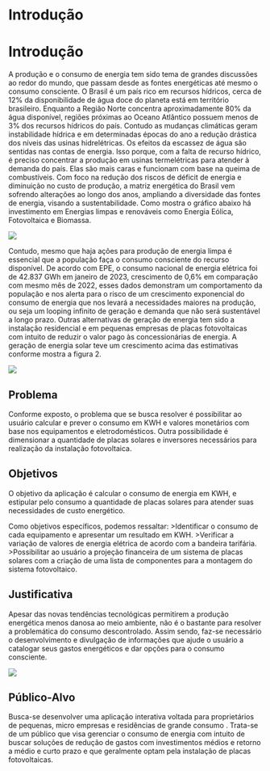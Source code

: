 # Introdução

# Introdução

A produção e o consumo de energia tem sido tema de grandes discussões ao redor do mundo, que passam desde as fontes energéticas até mesmo o consumo consciente. 
O Brasil é um país rico  em recursos hídricos, cerca de 12% da disponibilidade de água doce do planeta está em território brasileiro. Enquanto a Região Norte concentra aproximadamente 80% da água disponível, regiões próximas ao Oceano Atlântico possuem menos de 3% dos recursos hídricos do país. Contudo  as mudanças climáticas geram  instabilidade hídrica e em determinadas épocas do ano a redução drástica dos níveis das usinas hidrelétricas.
Os efeitos da escassez de água são sentidas nas contas de energia. Isso porque, com a falta de recurso hídrico, é preciso concentrar a produção em usinas termelétricas para atender à demanda do país. Elas são mais caras e funcionam com base na queima de combustíveis. 
Com foco na redução dos riscos de déficit de energia e diminuição no custo de produção,  a matriz energética do Brasil vem sofrendo alterações ao longo dos anos, ampliando a diversidade das fontes de energia, visando a sustentabilidade. Como mostra o gráfico abaixo há investimento em Energias limpas e renováveis como Energia Eólica, Fotovoltaica e Biomassa.

<img src="https://github.com/ICEI-PUC-Minas-PMV-ADS/pmv-ads-2023-1-e2-proj-int-t4-pmv-ads-2023-1-e2-proj-int-t4-g2/blob/main/docs/img/figura1.png">

Contudo, mesmo que haja ações para produção de energia limpa é essencial que a população faça o consumo consciente do recurso disponível. De acordo com EPE, o consumo nacional de energia elétrica foi de 42.837 GWh em janeiro de 2023, crescimento de 0,6% em comparação com mesmo mês de 2022, esses dados demonstram um comportamento da população e nos alerta para o risco de um crescimento exponencial do consumo de energia que nos levará a necessidades maiores na produção, ou seja um looping infinito de geração e demanda que não será sustentável a longo prazo.
Outras alternativas de geração de energia tem sido a instalação residencial e em  pequenas empresas de placas fotovoltaicas com intuito de reduzir o valor pago às concessionárias de energia. A geração de energia solar teve um crescimento acima das estimativas conforme mostra a figura 2.

<img src="https://github.com/ICEI-PUC-Minas-PMV-ADS/pmv-ads-2023-1-e2-proj-int-t4-pmv-ads-2023-1-e2-proj-int-t4-g2/blob/main/docs/img/figura2.jpeg">

## Problema
Conforme exposto, o problema que se busca resolver é possibilitar ao usuário calcular e prever o consumo em KWH e valores monetários com base nos equipamentos e eletrodomésticos. Outra possibilidade é dimensionar a quantidade de placas solares e inversores necessários para realização da instalação fotovoltaica.

## Objetivos

O objetivo da aplicação é calcular o consumo de energia em KWH, e estipular pelo consumo a quantidade de placas solares para atender suas necessidades de custo energético.

Como objetivos específicos, podemos ressaltar:
     >Identificar o consumo de cada equipamento e apresentar um resultado em KWH.
     >Verificar a variação de valores de energia elétrica de acordo com  a bandeira tarifária.
     >Possibilitar ao usuário a projeção financeira de um sistema de placas solares com a criação de uma lista de componentes para a montagem do sistema fotovoltaico.


## Justificativa

Apesar das novas tendências tecnológicas permitirem a produção energética menos danosa ao meio ambiente, não é o bastante para resolver a problemática do consumo descontrolado. Assim sendo, faz-se necessário o desenvolvimento e divulgação de informações que ajude o usuário a catalogar seus gastos energéticos e dar opções para o consumo consciente.

<img src="https://github.com/ICEI-PUC-Minas-PMV-ADS/pmv-ads-2023-1-e2-proj-int-t4-pmv-ads-2023-1-e2-proj-int-t4-g2/blob/main/docs/img/figura3.jpeg">

## Público-Alvo

Busca-se desenvolver uma aplicação interativa voltada para proprietários de pequenas, micro empresas e residências de grande consumo . Trata-se de um público que visa gerenciar o consumo de energia com intuito de buscar soluções de redução de gastos com investimentos médios e retorno a médio e curto prazo e que geralmente optam pela instalação de placas fotovoltaicas.
